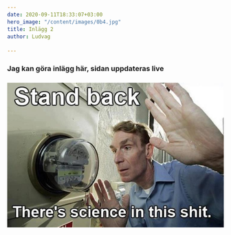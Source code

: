 ```yaml
---
date: 2020-09-11T18:33:07+03:00
hero_image: "/content/images/0b4.jpg"
title: Inlägg 2
author: Ludvag

---
```

### Jag kan göra inlägg här, sidan uppdateras live

### ![](/content/images/542743_395518087191465_1651748667_n.jpg)